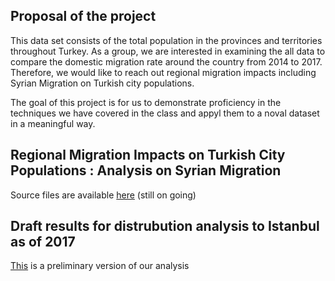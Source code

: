 ## Proposal of the project

This data set consists of the total population in the provinces and territories throughout Turkey. As a group, we are interested in examining the all data to compare the domestic migration rate  around the country from 2014 to 2017. Therefore, we would like to reach out regional migration impacts including Syrian Migration on Turkish city populations.

The goal of this project is for us to demonstrate proficiency in the techniques we have covered in the class and appyl them to a noval dataset in a meaningful way.





## Regional Migration Impacts on Turkish City Populations : Analysis on Syrian Migration

Source files are available [here](https://github.com/MEF-BDA503/gpj18-r_boys/tree/master/source_files) (still on going)

## Draft results for distrubution analysis to Istanbul as of 2017

[This](https://github.com/MEF-BDA503/gpj18-r_boys/tree/master/migration_ist17.html) is a preliminary version of our analysis

